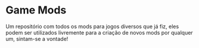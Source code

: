 <h1>Game Mods</h1>

Um repositório com todos os mods para jogos diversos que já fiz, eles podem ser utilizados livremente para a criação de novos mods por qualquer um, sintam-se a vontade!

